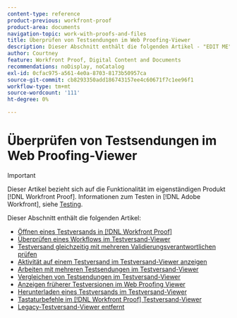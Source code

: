 ```yaml
---
content-type: reference
product-previous: workfront-proof
product-area: documents
navigation-topic: work-with-proofs-and-files
title: Überprüfen von Testsendungen im Web Proofing-Viewer
description: Dieser Abschnitt enthält die folgenden Artikel - "EDIT ME".
author: Courtney
feature: Workfront Proof, Digital Content and Documents
recommendations: noDisplay, noCatalog
exl-id: 0cfac975-a561-4e0a-8703-8173b50957ca
source-git-commit: cb8293350add186743157ee4c60671f7c1ee96f1
workflow-type: tm+mt
source-wordcount: '111'
ht-degree: 0%

---
```


# Überprüfen von Testsendungen im Web Proofing-Viewer

>[!IMPORTANT]
>
>Dieser Artikel bezieht sich auf die Funktionalität im eigenständigen Produkt [!DNL Workfront Proof]. Informationen zum Testen in [!DNL Adobe Workfront], siehe [Testing](../../../review-and-approve-work/proofing/proofing.md).

Dieser Abschnitt enthält die folgenden Artikel:

* [Öffnen eines Testversands in [!DNL Workfront Proof]](../../../workfront-proof/wp-work-proofsfiles/review-proofs-wpv/open-proof.md)
* [Überprüfen eines Workflows im Testversand-Viewer](../../../workfront-proof/wp-work-proofsfiles/review-proofs-wpv/review-workflow.md)
* [Testversand gleichzeitig mit mehreren Validierungsverantwortlichen prüfen](../../../workfront-proof/wp-work-proofsfiles/review-proofs-wpv/review-proof-with-multiple-reviewers.md)
* [Aktivität auf einem Testversand im Testversand-Viewer anzeigen](../../../workfront-proof/wp-work-proofsfiles/review-proofs-wpv/view-activity-on-a-proof.md)
* [Arbeiten mit mehreren Testsendungen im Testversand-Viewer](../../../workfront-proof/wp-work-proofsfiles/review-proofs-wpv/work-with-multiple-proofs.md)
* [Vergleichen von Testsendungen im Testversand-Viewer](../../../workfront-proof/wp-work-proofsfiles/review-proofs-wpv/compare-proofs.md)
* [Anzeigen früherer Testversionen im Web Proofing Viewer](../../../workfront-proof/wp-work-proofsfiles/review-proofs-wpv/view-previous-proof-versions.md)
* [Herunterladen eines Testversands im Testversand-Viewer](../../../workfront-proof/wp-work-proofsfiles/review-proofs-wpv/download-proof.md)
* [Tastaturbefehle im [!DNL Workfront Proof] Testversand-Viewer](../../../workfront-proof/wp-work-proofsfiles/review-proofs-wpv/keyboard-shortcuts.md)
* [Legacy-Testversand-Viewer entfernt](../../../workfront-proof/wp-work-proofsfiles/review-proofs-wpv/lpv-removed.md)

